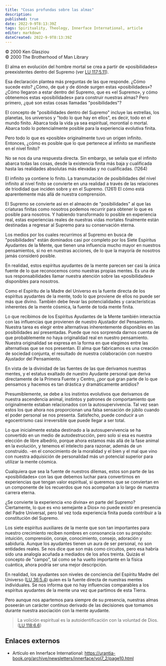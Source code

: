 ```yaml
---
title: "Cosas profundas sobre las almas"
description: 
published: true
date: 2022-9-9T8:13:39Z
tags: Spirituality, Theology, Innerface International, article
editor: markdown
dateCreated: 2022-9-9T8:13:39Z
---
```


<p class="v-card v-sheet theme--light grey lighten-3 px-2">© 2000 Ken Glasziou<br>© 2000 The Brotherhood of Man Library</p>

El alma en evolución del hombre mortal se crea a partir de «posibilidades» preexistentes dentro del Supremo (ver [LU 117:5.11](/es/The_Urantia_Book/117#p5_11)).

Esa declaración plantea más preguntas de las que responde. ¿Cómo sucede esto? ¿Cómo, de qué y de dónde surgen estas «posibilidades»? ¿Cómo llegaron a estar dentro del Supremo, que es «el Supremo», y cómo obtenemos estas «posibilidades» para construir nuestras almas? Pero primero, ¿qué son estas cosas llamadas "posibilidades"?

El concepto de "posibilidades dentro del Supremo" incluye las estrellas, los planetas, los universos y "todo lo que hay en ellos", es decir, todo en el mundo finito. Abarca toda la vida ya sea espiritual, morontial o mortal. Abarca todo lo potencialmente posible para la experiencia evolutiva finita.

Pero todo lo que es «posible» originalmente tuvo un origen infinito. Entonces, ¿cómo es posible que lo que pertenece al infinito se manifieste en el nivel finito?

No se nos da una respuesta directa. Sin embargo, se señala que el infinito abarca todas las cosas, desde la existencia finita más baja y cualificada hasta las realidades absolutas más elevadas y no cualificadas. (1264)

El infinito ya contiene lo finito. La transmutación de posibilidades del nivel infinito al nivel finito se convierte en una realidad a través de las relaciones de triodidad que inciden sobre y en el Supremo. (1261) El cómo está aparentemente más allá de nuestra comprensión.

El Supremo se convierte así en el almacén de "posibilidades" al que las criaturas finitas como nosotros podemos recurrir para obtener lo que es posible para nosotros. Y habiendo transformado lo posible en experiencia real, estas experiencias reales de nuestras vidas mortales finalmente están destinadas a regresar al Supremo para su conservación eterna.

Los medios por los cuales recurrimos al Supremo en busca de "posibilidades" están dominados casi por completo por los Siete Espíritus Ayudantes de la Mente, que tienen una influencia mucho mayor en nuestros pensamientos, si no en nuestras acciones, de lo que la mayoría de nosotros jamás consideró posible.

En realidad, estos espíritus ayudantes de la mente parecen ser casi la única fuente de lo que reconocemos como nuestras propias mentes. Es una de sus responsabilidades llamar nuestra atención sobre las «posibilidades» disponibles para nosotros.

Como el Espíritu de la Madre del Universo es la fuente directa de los espíritus ayudantes de la mente, todo lo que proviene de ellos no puede ser más que divino. También debe llevar las potencialidades y características inherentes de la mente cósmica, la fuente de toda mente finita.

Lo que recibimos de los Espíritus Ayudantes de la Mente también interactúa con las influencias que provienen de nuestro Ajustador del Pensamiento. Nuestra tarea es elegir entre alternativas inherentemente disponibles en las posibilidades así presentadas. Puede que nos sorprenda darnos cuenta de que probablemente no haya originalidad real en nuestro pensamiento. Nuestra originalidad se expresa en la forma en que elegimos entre las alternativas que se nos presentan. El alma que fabricamos es una creación de sociedad conjunta, el resultado de nuestra colaboración con nuestro Ajustador del Pensamiento.

En vista de la divinidad de las fuentes de las que derivamos nuestras mentes, y el estatus exaltado de nuestro Ayudante personal que deriva directamente de la Primera Fuente y Centro, ¿por qué gran parte de lo que pensamos y hacemos es tan drástica y dramáticamente antidios?

Presumiblemente, se debe a los instintos evolutivos que derivamos de nuestra ascendencia animal, instintos y patrones de comportamiento que originalmente estaban relacionados con la autosupervivencia. Tal vez sean estos los que ahora nos proporcionan una falsa sensación de júbilo cuando el poder personal se nos presenta. Satisfecho, puede conducir a un egocentrismo casi irreversible que puede llegar a ser total.

Lo que inicialmente estaba destinado a la autosupervivencia se ha convertido en un medio de autodestrucción, pero solo si esa es nuestra elección de libre albedrío, porque ahora estamos más allá de la fase animal en la evolución, y tenemos el intelecto para razonar, además de un construido. -en el conocimiento de la moralidad y el bien y el mal que vino con nuestra adquisición de personalidad más un potencial superior para utilizar la mente cósmica.

Cualquiera que sea la fuente de nuestros dilemas, estos son parte de las «posibilidades» con las que debemos luchar para convertirnos en experiencias que tengan valor espiritual, si queremos que se conviertan en un componente de los recuerdos que nos acompañan a lo largo de nuestra carrera eterna.

¿Se convierte la experiencia «no divina» en parte del Supremo? Ciertamente, lo que es «no semejante a Dios» no puede existir en presencia del Padre Universal, pero tal vez toda experiencia finita pueda contribuir a la constitución del Supremo.

Los siete espíritus auxiliares de la mente que son tan importantes para nuestro crecimiento reciben nombres en consonancia con su propósito: intuición, comprensión, coraje, conocimiento, consejo, adoración y sabiduría. Aunque los ayudantes tienen un aura de ser personal, no son entidades reales. Se nos dice que son más como circuitos, pero esa habría sido una analogía acuñada a mediados de los años treinta. Quizás el concepto de "campo", tal como se ha vuelto importante en la física cuántica, ahora podría ser una mejor descripción.

En realidad, los ayudantes son niveles de conciencia del Espíritu Madre del Universo ([LU 36:5.4](/es/The_Urantia_Book/36#p5_4)) quien es la fuente directa de nuestras mentes individuales. Se nos informa que no hay influencias comparables a los espíritus ayudantes de la mente una vez que partimos de esta Tierra.

Pero aunque nos apartemos para siempre de su presencia, nuestras almas poseerán un carácter continuo derivado de las decisiones que tomamos durante nuestra asociación con la mente ayudante.

> La volición espiritual es la autoidentificación con la voluntad de Dios. ([LU 118:6.6](/es/The_Urantia_Book/118#p6_6))

## Enlaces externos

- Artículo en Innerface International: https://urantia-book.org/archive/newsletters/innerface/vol7_2/page10.html


